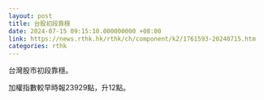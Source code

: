 ```yaml
---
layout: post
title: 台股初段靠穩
date: 2024-07-15 09:15:10.000000000 +08:00
link: https://news.rthk.hk/rthk/ch/component/k2/1761593-20240715.htm
categories: rthk
---
```


台灣股市初段靠穩。

加權指數較早時報23929點，升12點。
